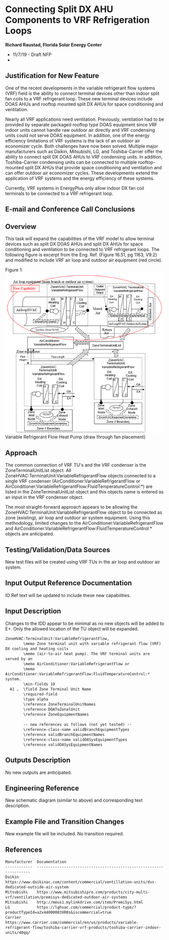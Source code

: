 ﻿﻿﻿﻿﻿﻿﻿﻿﻿﻿﻿﻿﻿﻿Connecting Split DX AHU Components to VRF Refrigeration Loops
================

**Richard Raustad, Florida Solar Energy Center**

 - 11/7/19 - Draft NFP
 - 
 

## Justification for New Feature ##

One of the recent developments in the variable refrigerant flow systems (VRF) field is the ability to connect terminal devices other than indoor split fan coils to a VRF refrigerant loop. These new terminal devices include DOAS AHUs and rooftop mounted split DX AHUs for space conditioning and ventilation. 

Nearly all VRF applications need ventilation. Previously, ventilation had to be provided by separate packaged rooftop type DOAS equipment since VRF indoor units cannot handle raw outdoor air directly and VRF condensing units could not serve DOAS equipment. In addition, one of the energy efficiency limitations of VRF systems is the lack of an outdoor air economizer cycle. Both challenges have now been solved. 
Multiple major manufacturers such as Daikin, Mitsubishi, LG, and Toshiba-Carrier offer the ability to connect split DX DOAS AHUs to VRF condensing units. In addition, Toshiba-Carrier condensing units can be connected to multiple rooftop-mounted split DX AHUs that provide space conditioning and ventilation and can offer outdoor air economizer cycles. These developments extend the application of VRF systems and the energy efficiency of these systems. 

Currently, VRF systems in EnergyPlus only allow indoor DX fan coil terminals to be connected to a VRF refrigerant loop. 

## E-mail and  Conference Call Conclusions ##



## Overview ##

This task will expand the capabilities of the VRF model to allow terminal devices such as split DX DOAS AHUs and split DX AHUs for space conditioning and ventilation to be connected to VRF refrigerant loops. The following figure is excerpt from the Eng. Ref. (Figure 16.51, pg 1163, V9.2) and modified to include VRF air loop and outdoor air equipment (red circle).

Figure 1: ![Figure 1](https://github.com/NREL/EnergyPlus/blob/NFP---Connect-split-DX-to-VRF-refrigerant-loop/design/FY2019/VRFTU%20Allowed%20in%20Airloop-OASys.png) Variable Refrigerant Flow Heat Pump (draw through fan placement)


## Approach ##

The common connection of VRF TU's and the VRF condenser is the ZoneTerminalUnitList object. All ZoneHVAC:TerminalUnit:VariableRefrigerantFlow objects connected to a single VRF condenser (AirConditioner:VariableRefrigerantFlow or AirConditioner:VariableRefrigerantFlow:FluidTemperatureControl:*) are listed in the ZoneTerminalUnitList object and this objects name is entered as an input in the VRF condenser object.

The most straight-forward approach appears to be allowing the ZoneHVAC:TerminalUnit:VariableRefrigerantFlow object to be connected as zone (existing), air loop and outdoor air system equipment. Using this methodology, limited changes to the AirConditioner:VariableRefrigerantFlow and AirConditioner:VariableRefrigerantFlow:FluidTemperatureControl:* objects are anticipated.

## Testing/Validation/Data Sources ##

New test files will be created using VRF TUs in the air loop and outdoor air system.

## Input Output Reference Documentation ##

IO Ref text will be updated to include these new capabilities.

## Input Description ##

Changes to the IDD appear to be minimal as no new objects will be added to E+. Only the allowed location of the TU object will be expanded.

```
ZoneHVAC:TerminalUnit:VariableRefrigerantFlow,
        \memo Zone terminal unit with variable refrigerant flow (VRF) DX cooling and heating coils
        \memo (air-to-air heat pump). The VRF terminal units are served by an
        \memo AirConditioner:VariableRefrigerantFlow or
        \memo AirConditioner:VariableRefrigerantFlow:FluidTemperatureControl:* system.
        \min-fields 19
  A1 ,  \field Zone Terminal Unit Name
        \required-field
        \type alpha
        \reference ZoneTerminalUnitNames
        \reference DOAToZonalUnit
        \reference ZoneEquipmentNames

        -- new references as follows (not yet tested) --
        \reference-class-name validBranchEquipmentTypes
        \reference validBranchEquipmentNames
        \reference-class-name validOASysEquipmentTypes
        \reference validOASysEquipmentNames
```
## Outputs Description ##

No new outputs are anticipated.

## Engineering Reference ##

New schematic diagram (similar to above) and corresponding text description.

## Example File and Transition Changes ##

New example file will be included.
No transition required.

## References ##

    Manufacturer  Documentation
    ------------  -------------------------------------------------------------------
    Daikin        https://www.daikinac.com/content/commercial/ventillation-units/dvs-dedicated-outside-air-system
    Mitsubishi    https://www.mitsubishipro.com/products/city-multi-vrf/ventilation/premisys-dedicated-outdoor-air-systems
    Mitsubishi    http://meus1.mylinkdrive.com/item/PremiSys.html
    LG            https://lghvac.com/commercial/product-type/?productTypeId=a2x44000003XR0s&iscommercial=true
    Carrier       https://www.carrier.com/commercial/en/us/products/variable-refrigerant-flow/toshiba-carrier-vrf-products/toshiba-carrier-indoor-units/40qq/





























